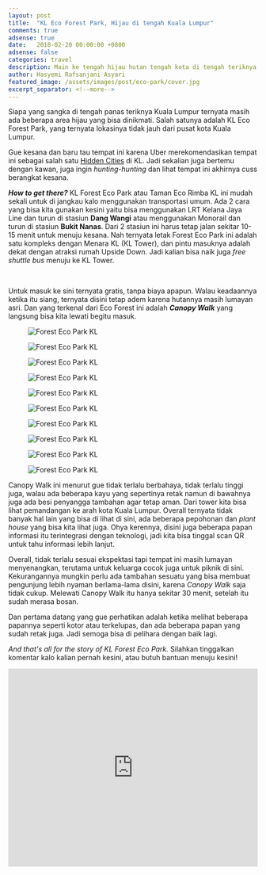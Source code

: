 ```yaml
---
layout: post
title:  "KL Eco Forest Park, Hijau di tengah Kuala Lumpur"
comments: true
adsense: true
date:   2018-02-20 00:00:00 +0800
adsense: false
categories: travel
description: Main ke tengah hijau hutan tengah kota di tengah teriknya Kuala Lumpur
author: Hasyemi Rafsanjani Asyari
featured_image: /assets/images/post/eco-park/cover.jpg
excerpt_separator: <!--more-->
---
```


Siapa yang sangka di tengah panas teriknya Kuala Lumpur ternyata masih ada beberapa area hijau yang bisa dinikmati. Salah satunya adalah KL Eco Forest Park, yang ternyata lokasinya tidak jauh dari pusat kota Kuala Lumpur.

Gue kesana dan baru tau tempat ini karena Uber merekomendasikan tempat ini sebagai salah satu <a href="https://www.uber.com/en-MY/blog/kuala-lumpur/hiddencitieskl/" target="_blank">Hidden Cities</a> di KL. Jadi sekalian juga bertemu dengan kawan, juga ingin _hunting-hunting_ dan lihat tempat ini akhirnya cuss berangkat kesana.

___How to get there?___
KL Forest Eco Park atau Taman Eco Rimba KL ini mudah sekali untuk di jangkau kalo menggunakan transportasi umum. Ada 2 cara yang bisa kita gunakan kesini yaitu bisa menggunakan LRT Kelana Jaya Line dan turun di stasiun __Dang Wangi__ atau menggunakan Monorail dan turun di stasiun __Bukit Nanas__. Dari 2 stasiun ini harus tetap jalan sekitar 10-15 menit untuk menuju kesana. Nah ternyata letak Forest Eco Park ini adalah satu kompleks dengan Menara KL (KL Tower), dan pintu masuknya adalah dekat dengan atraksi rumah Upside Down. Jadi kalian bisa naik juga _free shuttle bus_ menuju ke KL Tower.

<div class="ads">
	<script async src="//pagead2.googlesyndication.com/pagead/js/adsbygoogle.js"></script>
	<!-- Ads Header -->
	<ins class="adsbygoogle"
		style="display:block"
		data-ad-client="ca-pub-9523208256804448"
		data-ad-slot="1649271984"
		data-ad-format="auto"></ins>
	<script>
	(adsbygoogle = window.adsbygoogle || []).push({});
	</script>
</div>
<br/>

Untuk masuk ke sini ternyata gratis, tanpa biaya apapun. Walau keadaannya ketika itu siang, ternyata disini tetap adem karena hutannya masih lumayan asri. Dan yang terkenal dari Eco Forest ini adalah ___Canopy Walk___ yang langsung bisa kita lewati begitu masuk.

<div class="photoset-grid grid">
	<div class="grid--item grid--twelve">
		<figure>
		  <img src="/assets/images/post/eco-park/2.jpg" alt="Forest Eco Park KL" title="Forest Eco Park KL" />		   
		</figure>		
	</div>		
	<div class="grid--item grid--six">
		<figure>
		  <img src="/assets/images/post/eco-park/3.jpg" alt="Forest Eco Park KL" title="Forest Eco Park KL" />		   
		</figure>		
	</div>	
	<div class="grid--item grid--six">
		<figure>
		  <img src="/assets/images/post/eco-park/4.jpg" alt="Forest Eco Park KL" title="Forest Eco Park KL" />		   
		</figure>		
	</div>
    <div class="grid--item grid--six">
		<figure>
		  <img src="/assets/images/post/eco-park/5.jpg" alt="Forest Eco Park KL" title="Forest Eco Park KL" />		     
		</figure>		
	</div>	
	<div class="grid--item grid--six">
		<figure>
		  <img src="/assets/images/post/eco-park/6.jpg" alt="Forest Eco Park KL" title="Forest Eco Park KL" />		   
		</figure>		
	</div>		
	<div class="grid--item grid--twelve">
		<figure>
		  <img src="/assets/images/post/eco-park/7.jpg" alt="Forest Eco Park KL" title="Forest Eco Park KL" />		   
		</figure>		
	</div>
	<div class="grid--item grid--six">
		<figure>
		  <img src="/assets/images/post/eco-park/8.jpg" alt="Forest Eco Park KL" title="Forest Eco Park KL" />		     
		</figure>		
	</div>	
	<div class="grid--item grid--six">
		<figure>
		  <img src="/assets/images/post/eco-park/9.jpg" alt="Forest Eco Park KL" title="Forest Eco Park KL" />		   
		</figure>		
	</div>
	<div class="grid--item grid--twelve">
		<figure>
		  <img src="/assets/images/post/eco-park/10.jpg" alt="Forest Eco Park KL" title="Forest Eco Park KL" />		   
		</figure>		
	</div>		
	<div class="grid--item grid--twelve">
		<figure>
		  <img src="/assets/images/post/eco-park/1.jpg" alt="Forest Eco Park KL" title="Forest Eco Park KL" />		   
		</figure>		
	</div>
</div>

Canopy Walk ini menurut gue tidak terlalu berbahaya, tidak terlalu tinggi juga, walau ada beberapa kayu yang sepertinya retak namun di bawahnya juga ada besi penyangga tambahan agar tetap aman. Dari tower kita bisa lihat pemandangan ke arah kota Kuala Lumpur. Overall ternyata tidak banyak hal lain yang bisa di lihat di sini, ada beberapa pepohonan dan _plant house_ yang bisa kita lihat juga. Ohya kerennya, disini juga beberapa papan informasi itu terintegrasi dengan teknologi, jadi kita bisa tinggal scan QR untuk tahu informasi lebih lanjut.

Overall, tidak terlalu sesuai ekspektasi tapi tempat ini masih lumayan menyenangkan, terutama untuk keluarga cocok juga untuk piknik di sini. Kekurangannya mungkin perlu ada tambahan sesuatu yang bisa membuat pengunjung lebih nyaman berlama-lama disini, karena _Canopy Walk_ saja tidak cukup. Melewati Canopy Walk itu hanya sekitar 30 menit, setelah itu sudah merasa bosan. 

Dan pertama datang yang gue perhatikan adalah ketika melihat beberapa papannya seperti kotor atau terkelupas, dan ada beberapa papan yang sudah retak juga. Jadi semoga bisa di pelihara dengan baik lagi.

_And that's all for the story of KL Forest Eco Park._ Silahkan tinggalkan komentar kalo kalian pernah kesini, atau butuh bantuan menuju kesini!

<div style="text-align: center">
<iframe style="max-width: 100%;" width="560" height="400" src="https://www.youtube.com/embed/Um5YjxZJZwU?rel=0" frameborder="0" allow="autoplay; encrypted-media" allowfullscreen></iframe>
</div>

<div class="ads">
	<script async src="//pagead2.googlesyndication.com/pagead/js/adsbygoogle.js"></script>
	<!-- Ads Footer -->
	<ins class="adsbygoogle"
		style="display:block"
		data-ad-client="ca-pub-9523208256804448"
		data-ad-slot="8051028808"
		data-ad-format="auto"></ins>
	<script>
	(adsbygoogle = window.adsbygoogle || []).push({});
	</script>
</div>
<br/>